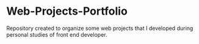 # Web-Projects-Portfolio
Repository created to organize some web projects that I developed during personal studies of front end developer.
